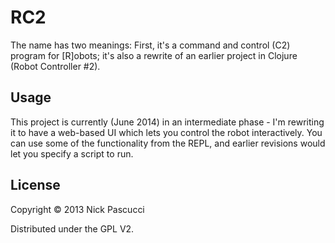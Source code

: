 # RC2

The name has two meanings: First, it's a command and control (C2) program for [R]obots; it's also a
rewrite of an earlier project in Clojure (Robot Controller #2).

## Usage

This project is currently (June 2014) in an intermediate phase - I'm rewriting it to have a
web-based UI which lets you control the robot interactively. You can use some of the functionality
from the REPL, and earlier revisions would let you specify a script to run.

## License

Copyright © 2013 Nick Pascucci

Distributed under the GPL V2.
